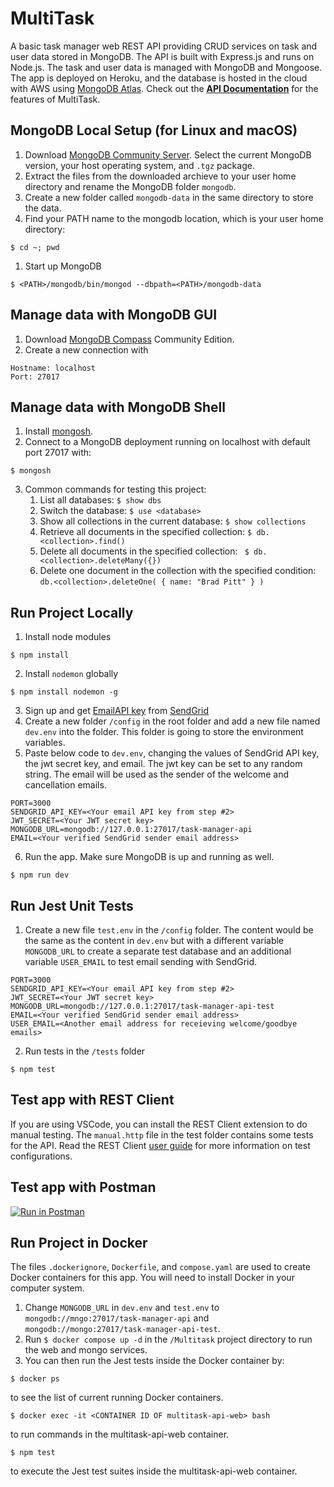 # MultiTask
A basic task manager web REST API providing CRUD services on task and user data stored in MongoDB. The API is built with Express.js and runs on Node.js. The task and user data is managed with MongoDB and Mongoose.\
The app is deployed on Heroku, and the database is hosted in the cloud with AWS using [MongoDB Atlas](https://www.mongodb.com/cloud/atlas). Check out the [**API Documentation**](./doc/API.md) for the features of MultiTask. 


## MongoDB Local Setup (for Linux and macOS)
1. Download [MongoDB Community Server](https://www.mongodb.com/try/download/community). Select the current MongoDB version, your host operating system, and `.tgz` package.
2. Extract the files from the downloaded archieve to your user home directory and rename the MongoDB folder `mongodb`.
3. Create a new folder called `mongodb-data` in the same directory to store the data.
4. Find your PATH name to the mongodb location, which is your user home directory:
```
$ cd ~; pwd
```
1. Start up MongoDB
```
$ <PATH>/mongodb/bin/mongod --dbpath=<PATH>/mongodb-data
```

## Manage data with MongoDB GUI
1. Download [MongoDB Compass](https://www.mongodb.com/products/compass) Community Edition.
2. Create a new connection with
```
Hostname: localhost
Port: 27017
```

## Manage data with MongoDB Shell
1. Install [mongosh](https://www.mongodb.com/docs/mongodb-shell/install/).
2. Connect to a MongoDB deployment running on localhost with default port 27017 with:
```
$ mongosh
```
3. Common commands for testing this project:
   1. List all databases: `$ show dbs`
   2. Switch the database: `$ use <database>`
   3. Show all collections in the current database: `$ show collections`
   4. Retrieve all documents in the specified collection: `$ db.<collection>.find()`
   5. Delete all documents in the specified collection: ` $ db.<collection>.deleteMany({})`
   6. Delete one document in the collection with the specified condition: `db.<collection>.deleteOne( { name: "Brad Pitt" } )` 


## Run Project Locally
1. Install node modules
```
$ npm install
```
2. Install `nodemon` globally
```
$ npm install nodemon -g
```
3. Sign up and get [EmailAPI key](https://app.sendgrid.com/guide/integrate/langs/nodejs) from [SendGrid](https://signup.sendgrid.com/)
4. Create a new folder `/config` in the root folder and add a new file named `dev.env` into the folder. This folder is going to store the environment variables.
5. Paste below code to `dev.env`, changing the values of SendGrid API key, the jwt secret key, and email. The jwt key can be set to any random string. The email will be used as the sender of the welcome and cancellation emails.
```
PORT=3000
SENDGRID_API_KEY=<Your email API key from step #2>
JWT_SECRET=<Your JWT secret key>
MONGODB_URL=mongodb://127.0.0.1:27017/task-manager-api
EMAIL=<Your verified SendGrid sender email address>
```
6. Run the app. Make sure MongoDB is up and running as well.
```
$ npm run dev
```


## Run Jest Unit Tests
1. Create a new file `test.env` in the `/config` folder. The content would be the same as the content in `dev.env` but with a different variable `MONGODB_URL` to create a separate test database and an additional variable `USER_EMAIL` to test email sending with SendGrid.
```
PORT=3000
SENDGRID_API_KEY=<Your email API key from step #2>
JWT_SECRET=<Your JWT secret key>
MONGODB_URL=mongodb://127.0.0.1:27017/task-manager-api-test
EMAIL=<Your verified SendGrid sender email address>
USER_EMAIL=<Another email address for receieving welcome/goodbye emails>
```
2. Run tests in the `/tests` folder
```
$ npm test
```

## Test app with REST Client
If you are using VSCode, you can install the REST Client extension to do manual testing. The `manual.http` file in the test folder contains some tests for the API.
Read the REST Client [user guide](https://github.com/Huachao/vscode-restclient) for more information on test configurations.


## Test app with Postman
[![Run in Postman](https://run.pstmn.io/button.svg)](https://app.getpostman.com/run-collection/a1ed895918d6bb7f0687)


## Run Project in Docker
The files `.dockerignore`, `Dockerfile`, and `compose.yaml` are used to create Docker containers for this app. You will need to install Docker in your computer system.
1.  Change `MONGODB_URL` in `dev.env` and `test.env` to `mongodb://mngo:27017/task-manager-api` and `mongodb://mongo:27017/task-manager-api-test`.
2.  Run `$ docker compose up -d` in the `/Multitask` project directory to run the web and mongo services.
3.  You can then run the Jest tests inside the Docker container by:
```
$ docker ps
```
to see the list of current running Docker containers.
```
$ docker exec -it <CONTAINER ID OF multitask-api-web> bash
```
to run commands in the multitask-api-web container.
```
$ npm test
```
to execute the Jest test suites inside the multitask-api-web container.